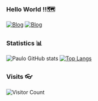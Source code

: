 ### Hello World !!🗺️

[![Blog](https://img.shields.io/badge/Discord-7289DA?style=for-the-badge&logo=discord&logoColor=white)](https://discordapp.com/users/857462802377474078)
[![Blog](https://img.shields.io/badge/Instagram-E4405F?style=for-the-badge&logo=instagram&logoColor=white)](https://www.instagram.com/paulo_h667/)
##
### Statistics 📊
![Paulo GitHub stats](https://github-readme-stats.vercel.app/api?username=pauletxz&show_icons=true&theme=dark)
[![Top Langs](https://github-readme-stats.vercel.app/api/top-langs/?username=pauletxz&show_icons=true&theme=dark)](https://github.com/anuraghazra/github-readme-stats)
##
### Visits 👓
![Visitor Count](https://profile-counter.glitch.me/{pauletxz}/count.svg)